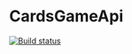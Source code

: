 # CardsGameApi

[![Build status](https://travis-ci.org/rajatthareja/CardsGameApi.svg?branch=master)](https://travis-ci.org/rajatthareja/CardsGameApi)
